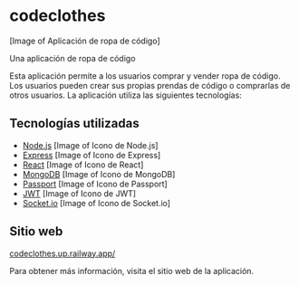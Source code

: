 # codeclothes
[Image of Aplicación de ropa de código]

Una aplicación de ropa de código

Esta aplicación permite a los usuarios comprar y vender ropa de código. Los usuarios pueden crear sus propias prendas de código o comprarlas de otros usuarios. La aplicación utiliza las siguientes tecnologías:

## Tecnologías utilizadas

* [Node.js](https://nodejs.org/en/)
[Image of Icono de Node.js]
* [Express](https://expressjs.com/)
[Image of Icono de Express]
* [React](https://reactjs.org/)
[Image of Icono de React]
* [MongoDB](https://www.mongodb.com/)
[Image of Icono de MongoDB]
* [Passport](https://www.passportjs.org/)
[Image of Icono de Passport]
* [JWT](https://jwt.io/)
[Image of Icono de JWT]
* [Socket.io](https://socket.io/)
[Image of Icono de Socket.io]

## Sitio web

[codeclothes.up.railway.app/](https://codeclothes.up.railway.app/)

Para obtener más información, visita el sitio web de la aplicación.
